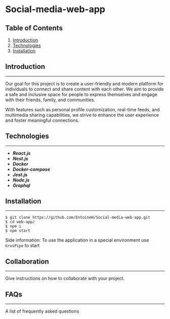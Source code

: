# Social-media-web-app

## Table of Contents
1. [Introduction](#Introduction)
2. [Technologies](#Technologies)
3. [Installation](#Installation)

## Introduction
***
  Our goal for this project is to create a user-friendly and modern platform for individuals to connect and share content with each other. We aim to provide a safe and     inclusive space for people to express themselves and engage with their friends, family, and communities.

  With features such as personal profile customization, real-time feeds, and multimedia sharing capabilities, we strive to enhance the user experience and foster           meaningful connections.

## Technologies
***
  - ***React.js***
  - ***Nest.js***
  - ***Docker***
  - ***Docker-compose***
  - ***Jest.js***
  - ***Node.js***
  - ***Graphql***

## Installation
***
  ```
  $ git clone https://github.com/EntoineH/Social-media-web-app.git
  $ cd web-app/
  $ npm i
  $ npm start
  ```
  
  Side information: To use the application in a special environment use ```GrosPipe``` to start
## Collaboration
***
Give instructions on how to collaborate with your project.

## FAQs
***
A list of frequently asked questions
